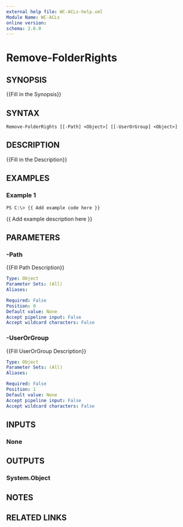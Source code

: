 ```yaml
---
external help file: WC-ACLs-help.xml
Module Name: WC-ACLs
online version: 
schema: 2.0.0
---
```


# Remove-FolderRights

## SYNOPSIS
{{Fill in the Synopsis}}

## SYNTAX

```
Remove-FolderRights [[-Path] <Object>] [[-UserOrGroup] <Object>]
```

## DESCRIPTION
{{Fill in the Description}}

## EXAMPLES

### Example 1
```
PS C:\> {{ Add example code here }}
```

{{ Add example description here }}

## PARAMETERS

### -Path
{{Fill Path Description}}

```yaml
Type: Object
Parameter Sets: (All)
Aliases: 

Required: False
Position: 0
Default value: None
Accept pipeline input: False
Accept wildcard characters: False
```

### -UserOrGroup
{{Fill UserOrGroup Description}}

```yaml
Type: Object
Parameter Sets: (All)
Aliases: 

Required: False
Position: 1
Default value: None
Accept pipeline input: False
Accept wildcard characters: False
```

## INPUTS

### None


## OUTPUTS

### System.Object

## NOTES

## RELATED LINKS

